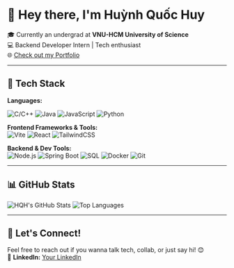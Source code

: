 # 👋 Hey there, I'm Huỳnh Quốc Huy

🎓 Currently an undergrad at **VNU-HCM University of Science**  
💻 Backend Developer Intern | Tech enthusiast  
🌐 [Check out my Portfolio](https://portfolio-hqhs-projects.vercel.app/)

---

## 🚀 Tech Stack

**Languages:**  

![C/C++](https://img.shields.io/badge/C/C%2B%2B-00599C?style=flat&logo=c%2B%2B&logoColor=white)
![Java](https://img.shields.io/badge/Java-007396?style=flat&logo=java&logoColor=white)
![JavaScript](https://img.shields.io/badge/JavaScript-F7DF1E?style=flat&logo=javascript&logoColor=black)
![Python](https://img.shields.io/badge/Python-3776AB?style=flat&logo=python&logoColor=white)

**Frontend Frameworks & Tools:**  
![Vite](https://img.shields.io/badge/Vite-646CFF?style=flat&logo=vite&logoColor=white)
![React](https://img.shields.io/badge/React-61DAFB?style=flat&logo=react&logoColor=black)
![TailwindCSS](https://img.shields.io/badge/TailwindCSS-06B6D4?style=flat&logo=tailwind-css&logoColor=white)

**Backend & Dev Tools:**  
![Node.js](https://img.shields.io/badge/Node.js-339933?style=flat&logo=node.js&logoColor=white)
![Spring Boot](https://img.shields.io/badge/Spring%20Boot-6DB33F?style=flat&logo=spring-boot&logoColor=white)
![SQL](https://img.shields.io/badge/SQL-336791?style=flat&logo=postgresql&logoColor=white)
![Docker](https://img.shields.io/badge/Docker-2496ED?style=flat&logo=docker&logoColor=white)
![Git](https://img.shields.io/badge/Git-F05032?style=flat&logo=git&logoColor=white)

---

## 📊 GitHub Stats

![HQH's GitHub Stats](https://github-readme-stats.vercel.app/api?username=HCMUS-HQHuy&show_icons=true&theme=radical&hide_title=true)
![Top Languages](https://github-readme-stats.vercel.app/api/top-langs/?username=HCMUS-HQHuy&layout=compact&theme=radical)

---

## 💬 Let's Connect!

Feel free to reach out if you wanna talk tech, collab, or just say hi! 😊    
🔗 **LinkedIn:** [Your LinkedIn](https://www.linkedin.com/in/hqhuy)

